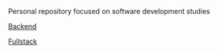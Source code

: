 
Personal repository focused on software development studies

[Backend](https://roadmap.sh/backend)

[Fullstack](https://roadmap.sh/backend)

